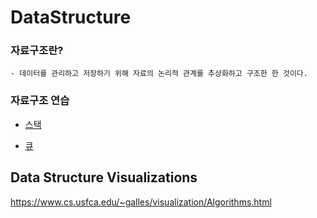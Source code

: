 # DataStructure

### 자료구조란?

    - 데이터를 관리하고 저장하기 위해 자료의 논리적 관계를 추상화하고 구조한 한 것이다.

### 자료구조 연습

- [스택](stack/)

- [큐](queue/)

## Data Structure Visualizations

<https://www.cs.usfca.edu/~galles/visualization/Algorithms.html>
